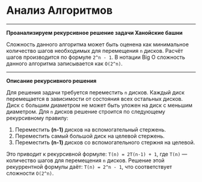 # Анализ Алгоритмов
___
**Проанализируем рекурсивное решение задачи Ханойские башни**

Сложность данного алгоритма может быть оценена как минимальное
количество шагов необходимых для перемещения `n` дисков.
Расчёт шагов производится по формуле `2^n - 1`.
В нотации Big O сложность данного алгоритма записывается как `O(2^n)`.

---
**Описание рекурсивного решения**

Для решения задачи требуется переместить `n` дисков. Каждый диск
перемещается в зависимости от состояния всех остальных дисков.
Диск с большим диаметром не может быть уложен на диск с меньшим диаметром.
Для `n` дисков решение строится по следующему рекурсивному правилу:

1. Переместить **(n-1)** дисков на вспомогательный стержень.
2. Переместить самый большой диск на целевой стержень.
3. Переместить **(n-1)** дисков со вспомогательного стержня на целевой.

Это приводит к рекурсивной формуле: `T(n) = 2T(n-1) + 1`, где `T(n)` — количество
шагов для перемещения `n` дисков. Решение этой рекуррентной формулы даёт: 
`T(n) = 2^n - 1`, что соответствует сложности `O(2^n)`.